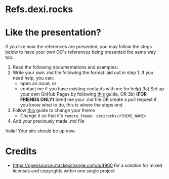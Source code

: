 # Refs.dexi.rocks

# Like the presentation?

If you like how the references are presented, you may follow the steps below to have your own OC's references being presented the same way too:
1) Read the following documentations and examples: <LINK>
2) Write your own .md file following the format laid out in step 1. If you need help, you can:
    - open an issue, or
    - contact me if you have existing contacts with me for help)
3a) Set up your own GitHub Pages by following [this](https://docs.github.com/en/pages/setting-up-a-github-pages-site-with-jekyll/creating-a-github-pages-site-with-jekyll) guide, OR
3b) **(FOR FRIENDS ONLY)** Send me your .md file OR create a pull request if you know what to do, this is where the steps end
4) Follow [this](https://docs.github.com/en/pages/setting-up-a-github-pages-site-with-jekyll/adding-a-theme-to-your-github-pages-site-using-jekyll) guide to change your theme
    - Change it so that it's `remote_theme: dexirocks/<THEME_NAME>`
5) Add your previously made .md file


Voila! Your site should be up now.

# Credits
- https://opensource.stackexchange.com/a/4900 for a solution for mixed licenses and copyrights within one single project
